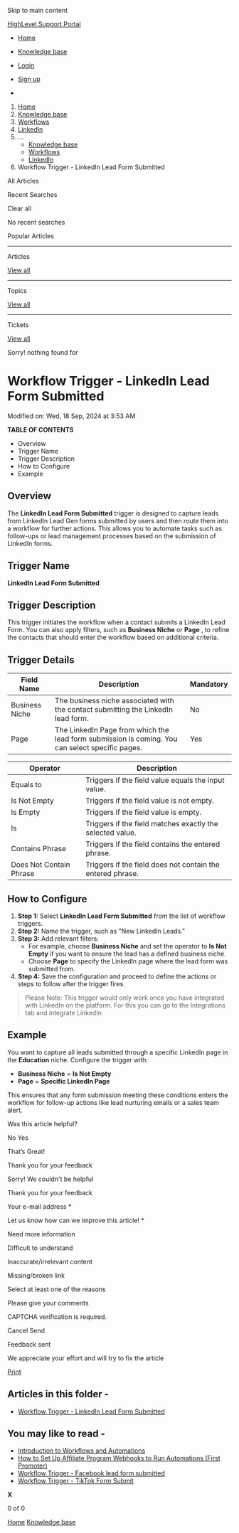 Skip to main content

[ HighLevel Support Portal ](https://help.gohighlevel.com)

  * [ Home ](/support/home)
  * [ Knowledge base ](/support/solutions)

  * [Login](/support/login)
  * [Sign up](/support/signup)
  * 

  1. [Home](/support/home)
  2. [Knowledge base](/support/solutions)
  3. [Workflows](/support/solutions/48000455132)
  4. [LinkedIn](/support/solutions/folders/155000000836)
  5. ... 
     * [Knowledge base](/support/solutions)
     * [Workflows](/support/solutions/48000455132)
     * [LinkedIn](/support/solutions/folders/155000000836)
  6. Workflow Trigger - LinkedIn Lead Form Submitted

All  Articles 

Recent Searches

Clear all

No recent searches

Popular Articles

* * *

Articles

[View all](/support/search/solutions)

* * *

Topics

[View all](/support/search/topics)

* * *

Tickets

[View all](/support/search/tickets)

Sorry! nothing found for   

# Workflow Trigger - LinkedIn Lead Form Submitted

Modified on: Wed, 18 Sep, 2024 at 3:53 AM

**TABLE OF CONTENTS**

  * Overview
  * Trigger Name
  * Trigger Description
  * How to Configure
  * Example

##   

## Overview

The **LinkedIn Lead Form Submitted** trigger is designed to capture leads from LinkedIn Lead Gen forms submitted by users and then route them into a workflow for further actions. This allows you to automate tasks such as follow-ups or lead management processes based on the submission of LinkedIn forms.

## Trigger Name

**LinkedIn Lead Form Submitted**

## Trigger Description

This trigger initiates the workflow when a contact submits a LinkedIn Lead Form. You can also apply filters, such as **Business Niche** or **Page** , to refine the contacts that should enter the workflow based on additional criteria.

## Trigger Details

Field Name| Description| Mandatory  
---|---|---  
Business Niche| The business niche associated with the contact submitting the LinkedIn lead form.| No  
Page| The LinkedIn Page from which the lead form submission is coming. You can select specific pages.| Yes  

Operator| Description  
---|---  
Equals to| Triggers if the field value equals the input value.  
Is Not Empty| Triggers if the field value is not empty.  
Is Empty| Triggers if the field value is empty.  
Is| Triggers if the field matches exactly the selected value.  
Contains Phrase| Triggers if the field contains the entered phrase.  
Does Not Contain Phrase| Triggers if the field does not contain the entered phrase.  
  
##   

## How to Configure

  1. **Step 1:** Select **LinkedIn Lead Form Submitted** from the list of workflow triggers.
  2. **Step 2:** Name the trigger, such as "New LinkedIn Leads."
  3. **Step 3:** Add relevant filters:
     * For example, choose **Business Niche** and set the operator to **Is Not Empty** if you want to ensure the lead has a defined business niche.
     * Choose **Page** to specify the LinkedIn page where the lead form was submitted from.
  4. **Step 4:** Save the configuration and proceed to define the actions or steps to follow after the trigger fires.

> Please Note: This trigger would only work once you have integrated with LinkedIn on the platform. For this you can go to the Integrations tab and integrate LinkedIn

## Example

You want to capture all leads submitted through a specific LinkedIn page in the **Education** niche. Configure the trigger with:

  * **Business Niche** = **Is Not Empty**
  * **Page** = **Specific LinkedIn Page**

This ensures that any form submission meeting these conditions enters the workflow for follow-up actions like lead nurturing emails or a sales team alert.

Was this article helpful?

No  Yes 

That’s Great!

Thank you for your feedback

Sorry! We couldn't be helpful

Thank you for your feedback

Your e-mail address *

Let us know how can we improve this article! *

Need more information 

Difficult to understand 

Inaccurate/irrelevant content 

Missing/broken link 

Select at least one of the reasons 

Please give your comments 

CAPTCHA verification is required. 

Cancel  Send 

Feedback sent

We appreciate your effort and will try to fix the article

[Print](javascript:print\(\))

## Articles in this folder -

  * [Workflow Trigger - LinkedIn Lead Form Submitted](/support/solutions/articles/155000003497-workflow-trigger-linkedin-lead-form-submitted)

## You may like to read -

  * [Introduction to Workflows and Automations](/support/solutions/articles/155000002445-introduction-to-workflows-and-automations)
  * [How to Set Up Affiliate Program Webhooks to Run Automations (First Promoter)](/support/solutions/articles/48001163126-how-to-set-up-affiliate-program-webhooks-to-run-automations-first-promoter-)
  * [Workflow Trigger - Facebook lead form submitted](/support/solutions/articles/155000003095-workflow-trigger-facebook-lead-form-submitted)
  * [Workflow Trigger - TikTok Form Submit](/support/solutions/articles/155000003262-workflow-trigger-tiktok-form-submit)

**X**

0 of 0 []()

[Home](/support/home) [Knowledge base](/support/solutions)
